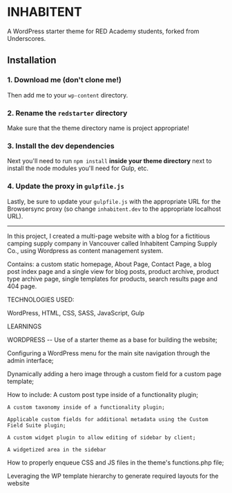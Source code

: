 # INHABITENT

A WordPress starter theme for RED Academy students, forked from Underscores.

## Installation

### 1. Download me (don't clone me!)

Then add me to your `wp-content` directory.

### 2. Rename the `redstarter` directory

Make sure that the theme directory name is project appropriate!

### 3. Install the dev dependencies

Next you'll need to run `npm install` **inside your theme directory** next to install the node modules you'll need for Gulp, etc.

### 4. Update the proxy in `gulpfile.js`

Lastly, be sure to update your `gulpfile.js` with the appropriate URL for the Browsersync proxy (so change `inhabitent.dev` to the appropriate localhost URL).

-------------------------------------------------

In this project, I created a multi-page website with a blog for a fictitious camping supply company in Vancouver called Inhabitent Camping Supply Co., using Wordpress as content management system. 

Contains: a custom static homepage, About Page, Contact Page, a blog post index page and a single view for blog posts, product archive, product type archive page, single templates for products, search results page and 404 page.

TECHNOLOGIES USED:

WordPress, HTML, CSS, SASS, JavaScript, Gulp

LEARNINGS

WORDPRESS --
Use of a starter theme as a base for building the website;

Configuring a WordPress menu for the main site navigation through the admin interface;

Dynamically adding a hero image through a custom field for a custom page template;

How to include:
    A custom post type inside of a functionality plugin;

    A custom taxonomy inside of a functionality plugin;

    Applicable custom fields for additional metadata using the Custom Field Suite plugin;

    A custom widget plugin to allow editing of sidebar by client;

    A widgetized area in the sidebar

How to properly enqueue CSS and JS files in the theme's functions.php file;

Leveraging the WP template hierarchy to generate required layouts for the website







